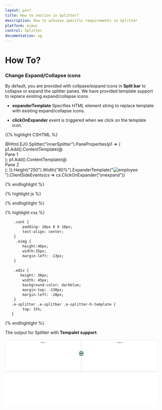 ```yaml
---
layout: post
title: How to section in Splitter? 
description: How to achieve specific requirements in Splitter
platform: ejmvc
control: Splitter
documentation: ug
---
```

# How To?

### Change Expand/Collapse icons

By default, you are provided with collpase/expand icons in **Split bar** to collapse or expand the splitter panes. We have provided template support to replace existing expand/collapse icons.

* **expanderTemplate** Specifies HTML element string to replace template with existing expand/collapse icons. 

* **clickOnExpander** event is triggered when we click on the template icon.`

{{% highlight CSHTML %}


<div id="outterSplitter">
   @Html.EJ().Splitter("innerSplitter").PaneProperties(p1 =>
   {
   p1.Add().ContentTemplate(@<div>
            <div class="cont">
                Pane 1
            </div>
        </div>);
   p1.Add().ContentTemplate(@<div>
            <div class="cont">
                Pane 2
            </div>
        </div>);
   }).Height("250").Width("80%").ExpanderTemplate("<img class='eimg' src='../Content/basketball.png' alt='employee'/>").ClientSideEvents(cs => cs.ClickOnExpander("onexpand"))
</div>

{% endhighlight %}

{% highlight js %}

<script type="text/javascript">
        var flag = true;
        function onexpand(args) {
            if (flag) { this.collapse(0); flag = false; }
            else { this.expand(0); flag = true; }
        }
</script>


{% endhighlight %}

{% highlight css %}

        .cont {
            padding: 10px 0 0 10px;
            text-align: center;
        }   
         .eimg {
            height:40px;
            width:35px;
			margin-left: -13px;
        }  

		.ediv {
           height: 30px;
			width: 45px;
			background-color: darkblue;
			margin-top: -130px;
			margin-left: -20px;
        }  
       .e-splitter .e-splitbar .e-splitter-h-template {
            top: 15%;
       }

{% endhighlight %}

The output for Splitter with **Tempalet support**.

![](How-To_images/Template_Support_img.png) 
